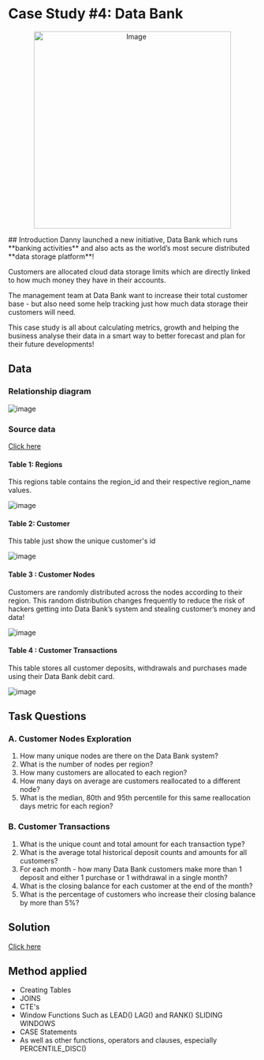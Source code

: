 # Case Study #4: Data Bank

<p align="center">
  <img src="https://user-images.githubusercontent.com/81607668/130343294-a8dcceb7-b6c3-4006-8ad2-fab2f6905258.png" alt="Image" width="400" height="400">
</p>
## Introduction
Danny launched a new initiative, Data Bank which runs **banking activities** and also acts as the world’s most secure distributed **data storage platform**!

Customers are allocated cloud data storage limits which are directly linked to how much money they have in their accounts. 

The management team at Data Bank want to increase their total customer base - but also need some help tracking just how much data storage their customers will need.

This case study is all about calculating metrics, growth and helping the business analyse their data in a smart way to better forecast and plan for their future developments!

## Data
### Relationship diagram
![image](https://github.com/leevanhoc/SQL-CHALLENGE-8-WEEK/assets/173981700/514338bc-4d0f-403c-9c29-23dd61269e8c)
### Source data
[Click here](https://8weeksqlchallenge.com/case-study-4/)

#### Table 1: Regions
This regions table contains the region_id and their respective region_name values.

![image](https://github.com/leevanhoc/SQL-CHALLENGE-8-WEEK/assets/173981700/a0ff79a6-2bcc-4c04-a72c-38e183a28f2b)

#### Table 2: Customer
This table just show the unique customer's id 

![image](https://github.com/leevanhoc/SQL-CHALLENGE-8-WEEK/assets/173981700/0d438398-1c40-4aab-8958-6c46aed3aa28)


#### Table 3 : Customer Nodes
Customers are randomly distributed across the nodes according to their region. This random distribution changes frequently to reduce the risk of hackers getting into Data Bank’s system and stealing customer’s money and data!

![image](https://github.com/leevanhoc/SQL-CHALLENGE-8-WEEK/assets/173981700/a5aa59b6-b8d4-41fa-ba61-fbd7dd4e7b1b)


#### Table 4 : Customer Transactions
This table stores all customer deposits, withdrawals and purchases made using their Data Bank debit card.

![image](https://github.com/leevanhoc/SQL-CHALLENGE-8-WEEK/assets/173981700/22fba458-e558-4134-8517-6904e7f668ea)

##  Task Questions

### A. Customer Nodes Exploration
1. How many unique nodes are there on the Data Bank system?
2. What is the number of nodes per region?
3. How many customers are allocated to each region?
4. How many days on average are customers reallocated to a different node?
5. What is the median, 80th and 95th percentile for this same reallocation days metric for each region?

### B. Customer Transactions
1. What is the unique count and total amount for each transaction type?
2. What is the average total historical deposit counts and amounts for all customers?
3. For each month - how many Data Bank customers make more than 1 deposit and either 1 purchase or 1 withdrawal in a single month?
4. What is the closing balance for each customer at the end of the month?
5. What is the percentage of customers who increase their closing balance by more than 5%?
 
## Solution
[Click here](https://github.com/leevanhoc/SQL-CHALLENGE-8-WEEK/blob/main/Case%20Study%20%234%20-%20Data%20Bank/Solution.md)
## Method applied
- Creating Tables
- JOINS
- CTE's
- Window Functions Such as LEAD() LAG() and RANK()  SLIDING WINDOWS
- CASE Statements
- As well as other functions, operators and clauses, especially PERCENTILE_DISC() 

